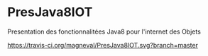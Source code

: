 # PresJava8IOT
Presentation des fonctionnalitées Java8 pour l'internet des Objets

https://travis-ci.org/magneval/PresJava8IOT.svg?branch=master
